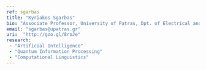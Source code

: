 ```yaml
---
ref: sgarbas
title: "Kyriakos Sgarbas"
bio: "Associate Professor, University of Patras, Dpt. of Electrical and Computer Engineering"
email: "sgarbas@upatras.gr"
uri:  "http://goo.gl/8roJe"
research:
 - "Artificial Intelligence"
 - "Quantum Information Processing"
 - "Computational Linguistics"
---
```

